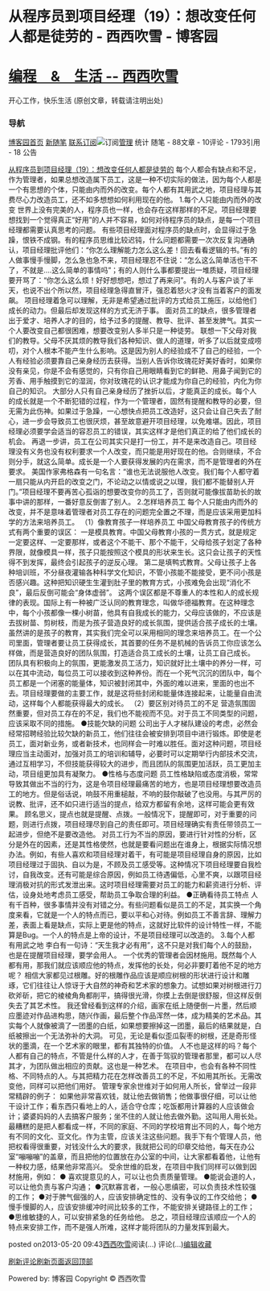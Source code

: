 
# 从程序员到项目经理（19）：想改变任何人都是徒劳的 - 西西吹雪 - 博客园
# [编程　&　生活      --       西西吹雪](https://www.cnblogs.com/watsonyin/)
开心工作，快乐生活  (原创文章，转载请注明出处)

### 导航
[博客园](https://www.cnblogs.com/)[首页](https://www.cnblogs.com/watsonyin/)
[新随笔](https://i.cnblogs.com/EditPosts.aspx?opt=1)
[联系](https://msg.cnblogs.com/send/%E8%A5%BF%E8%A5%BF%E5%90%B9%E9%9B%AA)[订阅](https://www.cnblogs.com/watsonyin/rss)![订阅](//www.cnblogs.com/images/xml.gif)[管理](https://i.cnblogs.com/)
统计
随笔 -		88文章 -		10评论 -		1793引用 -		18
公告

[从程序员到项目经理（19）：想改变任何人都是徒劳的](https://www.cnblogs.com/watsonyin/archive/2013/05/20/3088054.html)
每个人都会有缺点和不足，作为管理者，如果总想改造属下员工，这是一种不切实际的做法，因为每个人都是一个有思想的个体，只能由内而外的改变。每个人都有其用武之地，项目经理与其费尽心力改造员工，还不如多想想如何利用现在的他。
1.每个人只能由内而外的改变
世界上没有完美的人，程序员也一样，也会存在这样那样的不足。项目经理要想找到一个觉得真正“好用”的人并不容易，如何对待程序员的缺点，是每一个项目经理都需要认真思考的问题。
有些项目经理面对程序员的缺点时，会显得过于急躁，恨铁不成钢。有的程序员思维比较迟钝，什么问题都需要一次次反复沟通确认，项目经理批评他们：“你怎么理解能力怎么这么差！回去看看逻辑的书。”有的人做事慢手慢脚，怎么急也急不来，项目经理忍不住说：“怎么这么简单活也干不了，不就是….这么简单的事情吗”；有的人则什么事都要提出一堆质疑，项目经理要开骂了：“你怎么这么烦！好好想想吧，想过了再来问”。有的人与客户谈了半天，也说不出个所以然，项目经理急得直冒汗，强忍着怒火才没有当着客户的面发飙。
项目经理着急可以理解，无非是希望通过批评的方式给员工施压，以给他们成长的动力。但最后却发现这样的方式无济于事。
面对员工的缺点，很多管理者出于爱才、培养人才的目的，给予过多的提醒、教导、批评、甚至发脾气。其实一个人要改变自己都很困难，想要改变别人多半只是一种徒劳。
联想一下父母对我们的教导。父母不厌其烦的教导我们各种知识、做人的道理，听多了以后就变成唠叨，对个人根本不能产生什么影响。这是因为别人的经验成不了自己的经验，一个人有经验必须要靠自己亲身经历去获得。当别人告诉你玫瑰花好美好香时，如果你没有亲见，你是不会有感觉的，只有你自己用眼睛看到它的鲜艳、用鼻子闻到它的芳香、用手触摸到它的湿润，你对玫瑰花的认识才能成为你自己的经验，内化为你自己的知识。
大部分人只有自己亲身经历了挫折以后，才能真正的成长。每个人的成长就是一个不断犯错的过程，作为一个管理者，固然有提醒和教导的必要，但无需为此伤神。如果过于急躁，一心想快点把员工改造好，这只会让自己失去了耐心，进一步会导致员工也很厌烦，甚至故意避开项目经理，以免难堪。因此，项目经理必须要学会适当的容忍员工的错误，其实这样才是他们真正的给了他们成长的机会。
再退一步讲，员工在公司其实只是打一份工，并不是来改造自己。项目经理没有义务也没有权利要求一个人改变，而只能是用好现在的他。合则继续，不合则分手，就这么简单。成长是一个人要获得发展的内在需求，而不是管理者的外在要求。
美国作家弗格森有一句名言：“谁也无法说服他人改变。我们每个人都守着一扇只能从内开启的改变之门，不论动之以情或说之以理，我们都不能替别人开门。”项目经理不要再苦心孤诣的想要改变你的员工了，否则就可能像拔苗助长的故事中讲的那样，一番好意反倒害了别人。
2.怎样培养员工
每个人只能由内而外的改变，并不是意味着管理者对员工存在的问题完全置之不理，而是应该采用更加科学的方法来培养员工。
（1）像教育孩子一样培养员工
中国父母教育孩子的传统方式有两个重要的误区：
一是模具教育。中国父母教育小孩的一贯方式，就是规定一定要这样、一定要那样，或者这个不能干、那个不能干，父母给孩子划定了各种界限，就像模具一样，孩子只能按照这个模具的形状来生长。这只会让孩子的天性得不到发挥，最终会引起孩子的逆反心理。
第二是填鸭式教育。父母让孩子上各种培训班，不分昼夜灌输各种科学文化知识，不管小孩能不能接受，更不问小孩是否感兴趣。这种把知识硬生生灌到肚子里的教育方式，小孩难免会出现“消化不良”，最后反倒可能会“身体虚弱”。
这两个误区都是不尊重人的本性和人的成长规律的表现。国际上有一种被广泛认同的教育理念，叫做华德福教育。在这种理念中，每个小孩都像一棵小树苗，他具有自我成长的能力，父母应该做的，不应该是去拔树苗、剪树枝，而是为孩子营造良好的成长氛围，提供适合孩子成长的土壤。
虽然讲的是孩子的教育，其实我们完全可以采用相同的理念来培养员工。在一个公司里面，管理者要让员工获得成长，其首要的任务不是机械的告诉员工你应该怎么样做，而是营造良好的团队氛围，打造适合员工成长的土壤，让员工自己成长。
团队具有积极向上的氛围，更能激发员工活力，知识就好比土壤中的养分一样，可以在其中流动，每位员工可以接收到这种养份。而在一个死气沉沉的团队中，每个员工都是一个闭塞的能量体，知识被封闭其中，外面的难以进来，里面的也出不去。项目经理要做的主要工作，就是这将些封闭和能量体连接起来，让能量自由流动，这样每个人都能获得最大的成长。
（2）要区别对待员工的不足
营造氛围固然重要，但对员工存在的不足，我们也不能视而不见。对于员工不同类型的问题，应该采取不同的措施。
●技能欠缺的问题
公司出于人才梯队建设的考虑，必然会经常招聘经验比较欠缺的新员工，他们往往会被安排到项目中进行锻炼。即使是老员工，面对新业务，或者新技术，也同样会一时难以胜任。面对这种问题，项目经理应当主动面对，加强对员工的培训和辅导，必要时可以定期举行内部技术交流，通过互相学习，不但技能获得较大的进步，而且团队的氛围更加活跃，员工更加主动，项目组更加具有凝聚力。
●性格与态度问题
员工性格缺陷或态度消极，常常导致其做出不当的行为，这是令项目经理最痛苦的地方，也是项目经理想要改造员工的地方。但是俗话说，响鼓不用重槌敲，不响的鼓你敲破了也没用。与其严厉的说教、批评，还不如只进行适当的提点，给双方都留有余地，这样可能会更有效果。
顾名思义，提点也就是提醒、点拨。一般情况下，提醒即可，对于重要的问题，则进行点拨，项目经理尽到自己的责任即可。项目经理确实有责任带领员工一起进步，但绝不是要改造他。
对员工行为不当的原因，要进行针对性的分析，区分是外在的因素，还是其性格使然，也就是要看问题出在谁身上，根据实际情况想办法。例如，有些人喜欢和项目经理对着干，有可能是项目经理自身的原因，比如项目经理过于固执、自以为是，不顾及员工感受等。这种情况下项目经理要自我检讨，自我改变。还有可能是综合原因，例如员工待遇偏低，心里不爽，以跟项目经理消极对抗的形式发泄出来。这时项目经理需要对员工的能力和薪资进行分析、评估，设身处地考虑员工感受，帮助员工争取合理的利益。
●正确看待员工特点
人有千百种，很多事情并没有对错之分。有些问题看似是员工的不足，其实换一个角度来看，它就是一个人的特点而已，要以平和心对待。例如员工不善言辞、理解力差，表面上看是缺点，实际上更是他的特点，这就好比软件的设计特性一样，不能算是Bug。一个人的特点是上帝的设计，不是项目经理可以改造的。
3.每个人都有用武之地
李白有一句诗：“天生我才必有用”，这不只是对我们每个人的鼓励，也是在提醒项目经理，要学会用人。
一个优秀的管理者会因材施用。既然每个人都有用，那我们就应该顺应他的特点，发挥他的长处，何必非要盯着他不足的地方呢？
相信大家都见过根雕。好的根雕作品应该是顺应树根的形状进行设计和雕琢，它们往往让人惊讶于大自然的神奇和艺术家的想象力。试想如果对树根进行刀砍斧斫，把它的棱棱角角都削平，搞得很光滑，你摸上去倒是很舒服，但这样反倒失去了其艺术性。
我还曾经看到这样的介绍，画家在纸上随便倒一片墨，然后顺应墨迹对作品进构思，随兴作画，最后整个作品浑然一体，成为精美的艺术品。其实每个人就像被滴了一团墨的白纸，如果想要擦掉这一团墨，最后的结果就是，白纸被擦出一个无法弥补的大洞。
可见，无论是看似歪瓜裂枣的树根，还是奇形怪状的墨滴，在一个艺术家的眼里，都有其独特的价值。
人不也是这样的吗？每个人都有自己的特点，不管是什么样的人才，在善于驾驭的管理者那里，都可以人尽其才，为团队做出相应的贡献。这也是一种艺术。
在项目中，也会有各种不同性格、不同特点的人。与其把精力花在怎样改善员工的不足，不如用其所长。无需改变他，同样可以把他们用好。
管理专家余世维对于如何用人所长，曾举过一段非常精辟的例子：
如果他非常喜欢钱，就让他去做销售；他做事很仔细，可以让他干设计工作；看东西只看地上的人，适合守仓库；吃饭都用计算器的人应该做会计；婆婆妈妈的人去搞客户服务；坐不住的人就让他去做外勤。这叫用人用长处。最糟糕的是把人都看成一样，不同的家庭、不同的学校培育出不同的人，每个地方有不同的文化、亚文化。作为主管，应该关注这些问题。我手下有个管理人员，他把权看得很重要，对钱没什么大的要求，我就把公司的印章交给他，每天在办公室“嘣嘣嘣”的盖章，而且把他的位置放在办公室的中间，让大家都看着他，让他有一种权力感，结果他非常高兴。
受余世维的启发，在项目中我们同样可以做到因材施用，例如：
● 喜欢提意见的人，可以让也负责质量管理。
●能说会道的人，可以让他负责与客户沟通；
●沉默寡言者，一般心思缜密，可以负责技术性较强的工作；
●对于脾气倔强的人，应该安排确定性的、没有争议的工作交给他；
●慢手慢脚的人，应该安排缓冲时间比较多的工作，不能安排关键路径上的工作；
●思维敏捷的人，可以安排紧急的任务给他。
总之，项目经理应该顺应一个人的特点来安排工作，而不是强人所难，这样才能将团队的力量发挥到最大。





posted on2013-05-20 09:43[西西吹雪](https://www.cnblogs.com/watsonyin/)阅读(...) 评论(...)[编辑](https://i.cnblogs.com/EditPosts.aspx?postid=3088054)[收藏](#)


[刷新评论](javascript:void(0);)[刷新页面](#)[返回顶部](#top)






Powered by:
博客园
Copyright © 西西吹雪
